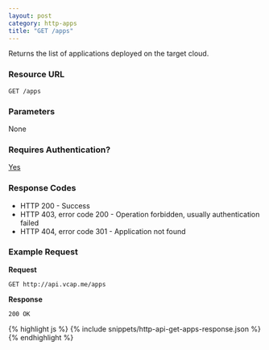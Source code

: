 ```yaml
---
layout: post
category: http-apps
title: "GET /apps"
---
```


Returns the list of applications deployed on the target cloud.

### Resource URL

    GET /apps

### Parameters

None

### Requires Authentication?

[Yes](/http-authentication)

### Response Codes

* HTTP 200 - Success
* HTTP 403, error code 200 - Operation forbidden, usually authentication failed
* HTTP 404, error code 301 - Application not found

### Example Request

**Request**

    GET http://api.vcap.me/apps

**Response**

    200 OK

<div class="js example">
{% highlight js %}
{% include snippets/http-api-get-apps-response.json %}
{% endhighlight %}
</div>
